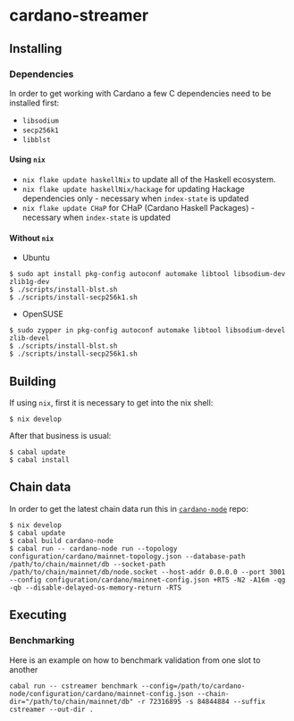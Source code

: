 # cardano-streamer


## Installing

### Dependencies

In order to get working with Cardano a few C dependencies need to be installed first:

* `libsodium`
* `secp256k1`
* `libblst`

#### Using `nix`

- `nix flake update haskellNix` to update all of the Haskell ecosystem.
- `nix flake update haskellNix/hackage` for updating Hackage dependencies only - necessary when
  `index-state` is updated
- `nix flake update CHaP` for CHaP (Cardano Haskell Packages) - necessary when
  `index-state` is updated

#### Without `nix`

* Ubuntu

```shell
$ sudo apt install pkg-config autoconf automake libtool libsodium-dev zlib1g-dev
$ ./scripts/install-blst.sh
$ ./scripts/install-secp256k1.sh
```

* OpenSUSE

```
$ sudo zypper in pkg-config autoconf automake libtool libsodium-devel zlib-devel
$ ./scripts/install-blst.sh
$ ./scripts/install-secp256k1.sh
```


## Building

If using `nix`, first it is necessary to get into the nix shell:

```shell
$ nix develop
```

After that business is usual:

```shell
$ cabal update
$ cabal install
```

## Chain data


In order to get the latest chain data run this in [`cardano-node`](https://github.com/IntersectMBO/cardano-node) repo:

```shell
$ nix develop
$ cabal update
$ cabal build cardano-node
$ cabal run -- cardano-node run --topology configuration/cardano/mainnet-topology.json --database-path /path/to/chain/mainnet/db --socket-path /path/to/chain/mainnet/db/node.socket --host-addr 0.0.0.0 --port 3001 --config configuration/cardano/mainnet-config.json +RTS -N2 -A16m -qg -qb --disable-delayed-os-memory-return -RTS
```

## Executing

### Benchmarking

Here is an example on how to benchmark validation from one slot to another

```
cabal run -- cstreamer benchmark --config=/path/to/cardano-node/configuration/cardano/mainnet-config.json --chain-dir="/path/to/chain/mainnet/db" -r 72316895 -s 84844884 --suffix cstreamer --out-dir .
```

